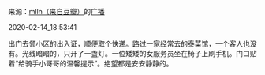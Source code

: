 来源：[mlln（来自豆瓣）](https://www.douban.com/people/mlln/)的[广播](https://www.douban.com/people/mlln/status/2810769520/)


2020-02-14_18:53:41


出门去领小区的出入证，顺便取个快递。路过一家经常去的泰菜馆，一个客人也没有。光线暗暗的，只开了一盏灯。一位矮矮的女服务员坐在椅子上刷手机。门口贴着“给骑手小哥哥的温馨提示”。绝望都是安安静静的。
